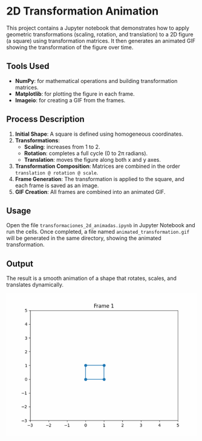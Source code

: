 # 2D Transformation Animation

This project contains a Jupyter notebook that demonstrates how to apply geometric transformations (scaling, rotation, and translation) to a 2D figure (a square) using transformation matrices. It then generates an animated GIF showing the transformation of the figure over time.

## Tools Used

- **NumPy**: for mathematical operations and building transformation matrices.
- **Matplotlib**: for plotting the figure in each frame.
- **Imageio**: for creating a GIF from the frames.

## Process Description

1. **Initial Shape**: A square is defined using homogeneous coordinates.
2. **Transformations**:
   - **Scaling**: increases from 1 to 2.
   - **Rotation**: completes a full cycle (0 to 2π radians).
   - **Translation**: moves the figure along both x and y axes.
3. **Transformation Composition**: Matrices are combined in the order `translation @ rotation @ scale`.
4. **Frame Generation**: The transformation is applied to the square, and each frame is saved as an image.
5. **GIF Creation**: All frames are combined into an animated GIF.

## Usage

Open the file `transformaciones_2d_animadas.ipynb` in Jupyter Notebook and run the cells. Once completed, a file named `animated_transformation.gif` will be generated in the same directory, showing the animated transformation.

## Output

The result is a smooth animation of a shape that rotates, scales, and translates dynamically.

![Alt Text](animated_transformation.gif)
